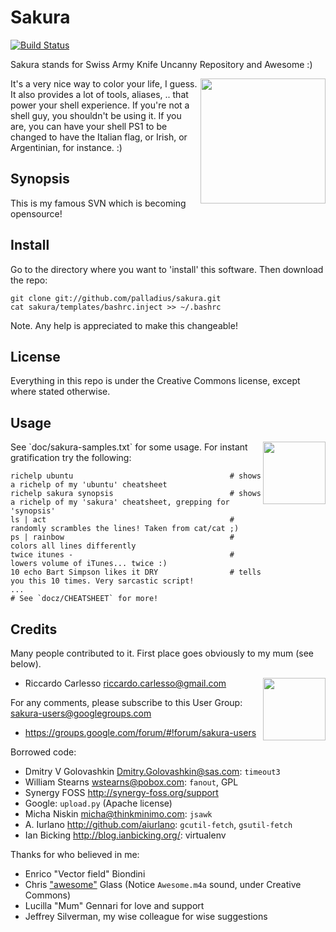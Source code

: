 # Sakura

[![Build Status](https://secure.travis-ci.org/palladius/sakura.png)](http://travis-ci.org/palladius/sakura)

Sakura stands for Swiss Army Knife Uncanny Repository and Awesome :)

 <img src='https://github.com/palladius/sakura/raw/master/images/sakura.jpg' height='200' align='right' />
 
It's a very nice way to color your life, I guess. It also provides a lot of tools, aliases, .. that power 
your shell experience. If you're not a shell guy, you shouldn't be using it. If you are, you can have your
shell PS1 to be changed to have the Italian flag, or Irish, or Argentinian, for instance. :)

## Synopsis

This is my famous SVN which is becoming opensource!

## Install

Go to the directory where you want to 'install' this software. Then download the repo:

	git clone git://github.com/palladius/sakura.git
	cat sakura/templates/bashrc.inject >> ~/.bashrc

Note. Any help is appreciated to make this changeable!

## License

Everything in this repo is under the Creative Commons license, except where stated otherwise.

## Usage

 <img src='https://github.com/palladius/sakura/raw/master/images/color-sample.png' height='100' align='right' />
See `doc/sakura-samples.txt` for some usage. 
For instant gratification try the following:

    richelp ubuntu                                   # shows a richelp of my 'ubuntu' cheatsheet
    richelp sakura synopsis                          # shows a richelp of my 'sakura' cheatsheet, grepping for 'synopsis'
    ls | act                                         # randomly scrambles the lines! Taken from cat/cat ;)
    ps | rainbow                                     # colors all lines differently
    twice itunes -                                   # lowers volume of iTunes... twice :)
    10 echo Bart Simpson likes it DRY                # tells you this 10 times. Very sarcastic script!
    ...
    # See `docz/CHEATSHEET` for more!

## Credits

Many people contributed to it. First place goes obviously to my mum (see below).

 <img src='http://www.palladius.it/palladius.jpg' height='100' align='right' />

- Riccardo Carlesso <riccardo.carlesso@gmail.com>

For any comments, please subscribe to this User Group: <sakura-users@googlegroups.com>

- <https://groups.google.com/forum/#!forum/sakura-users>

Borrowed code:

- Dmitry V Golovashkin <Dmitry.Golovashkin@sas.com>: `timeout3`
- William Stearns <wstearns@pobox.com>: `fanout`, GPL
- Synergy FOSS <http://synergy-foss.org/support>
- Google: `upload.py` (Apache license)
- Micha Niskin <micha@thinkminimo.com>: `jsawk`
- A. Iurlano <http://github.com/aiurlano>: `gcutil-fetch`, `gsutil-fetch`
- Ian Bicking <http://blog.ianbicking.org/>: virtualenv

Thanks for who believed in me:

- Enrico "Vector field" Biondini
- Chris <a href='https://github.com/palladius/sakura/raw/master/sounds/awesome.m4a'>"awesome"</a> Glass (Notice `Awesome.m4a` sound, under Creative Commons)
- Lucilla "Mum" Gennari for love and support
- Jeffrey Silverman, my wise colleague for wise suggestions

